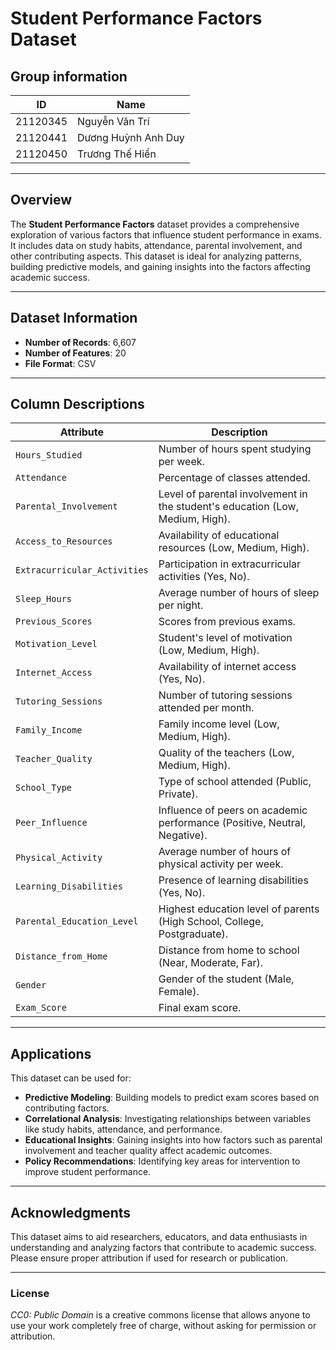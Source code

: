# Student Performance Factors Dataset

## Group information
|**ID**  |**Name**           |
|--------|-------------------|
|21120345|Nguyễn Văn Trí     |
|21120441|Dương Huỳnh Anh Duy|
|21120450|Trương Thế Hiển    |

---

## Overview
The **Student Performance Factors** dataset provides a comprehensive exploration of various factors that influence student performance in exams. It includes data on study habits, attendance, parental involvement, and other contributing aspects. This dataset is ideal for analyzing patterns, building predictive models, and gaining insights into the factors affecting academic success.

---

## Dataset Information

- **Number of Records**: 6,607  
- **Number of Features**: 20  
- **File Format**: CSV  

---

## Column Descriptions

| **Attribute**              | **Description**                                                                 |
|-----------------------------|---------------------------------------------------------------------------------|
| `Hours_Studied`            | Number of hours spent studying per week.                                        |
| `Attendance`               | Percentage of classes attended.                                                |
| `Parental_Involvement`     | Level of parental involvement in the student's education (Low, Medium, High).   |
| `Access_to_Resources`      | Availability of educational resources (Low, Medium, High).                      |
| `Extracurricular_Activities` | Participation in extracurricular activities (Yes, No).                        |
| `Sleep_Hours`              | Average number of hours of sleep per night.                                     |
| `Previous_Scores`          | Scores from previous exams.                                                     |
| `Motivation_Level`         | Student's level of motivation (Low, Medium, High).                              |
| `Internet_Access`          | Availability of internet access (Yes, No).                                      |
| `Tutoring_Sessions`        | Number of tutoring sessions attended per month.                                 |
| `Family_Income`            | Family income level (Low, Medium, High).                                        |
| `Teacher_Quality`          | Quality of the teachers (Low, Medium, High).                                    |
| `School_Type`              | Type of school attended (Public, Private).                                      |
| `Peer_Influence`           | Influence of peers on academic performance (Positive, Neutral, Negative).       |
| `Physical_Activity`        | Average number of hours of physical activity per week.                          |
| `Learning_Disabilities`    | Presence of learning disabilities (Yes, No).                                    |
| `Parental_Education_Level` | Highest education level of parents (High School, College, Postgraduate).        |
| `Distance_from_Home`       | Distance from home to school (Near, Moderate, Far).                             |
| `Gender`                   | Gender of the student (Male, Female).                                           |
| `Exam_Score`               | Final exam score.                                                               |

---

## Applications

This dataset can be used for:
- **Predictive Modeling**: Building models to predict exam scores based on contributing factors.
- **Correlational Analysis**: Investigating relationships between variables like study habits, attendance, and performance.
- **Educational Insights**: Gaining insights into how factors such as parental involvement and teacher quality affect academic outcomes.
- **Policy Recommendations**: Identifying key areas for intervention to improve student performance.

---

## Acknowledgments
This dataset aims to aid researchers, educators, and data enthusiasts in understanding and analyzing factors that contribute to academic success. Please ensure proper attribution if used for research or publication. 

--- 

### License
*CC0: Public Domain* is a creative commons license that allows anyone to use your work completely free of charge, without asking for permission or attribution.
